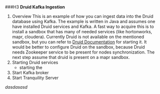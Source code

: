 ###H3 **Druid Kafka Ingestion**

1. Overview
    This is an example of how you can ingest data into the Druid database using Kafka.
    The example is written in Java and assumes one have installed Druid services and Kafka.
    A fast way to acquire this is to install a sandbox that has many of needed services (like hortonworks, mapr, cloudera). 
    Currently Druid is not available on the mentioned sandbox, but you can refer to [Druid Documentation](www.google.ro) for starting it.
    It would be better to configure Druid on the sandbox, because Druid needs Zookeeper service to be present for nodes synchronization.
    The next step assume that druid is present on a mapr sandbox.
2. Starting Druid services
    - starting the 
3. Start Kafka broker
4. Start Tranquility Server

_dasdasasd_